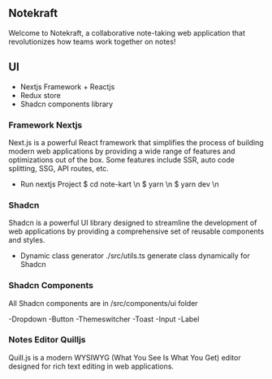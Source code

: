 ## Notekraft

Welcome to Notekraft, a collaborative note-taking web application that revolutionizes how teams work together on notes!

## UI

- Nextjs Framework + Reactjs
- Redux store
- Shadcn components library

### Framework Nextjs

Next.js is a powerful React framework that simplifies the process of building modern web applications by providing a wide range of features and optimizations out of the box. Some features include SSR, auto code splitting, SSG, API routes, etc.

- Run nextjs Project
  $ cd note-kart \n
  $ yarn \n
  $ yarn dev \n

### Shadcn

Shadcn is a powerful UI library designed to streamline the development of web applications by providing a comprehensive set of reusable components and styles.

- Dynamic class generator
  ./src/utils.ts generate class dynamically for Shadcn

### Shadcn Components

All Shadcn components are in /src/components/ui folder

-Dropdown
-Button
-Themeswitcher
-Toast
-Input
-Label

### Notes Editor Quilljs

Quill.js is a modern WYSIWYG (What You See Is What You Get) editor designed for rich text editing in web applications.
